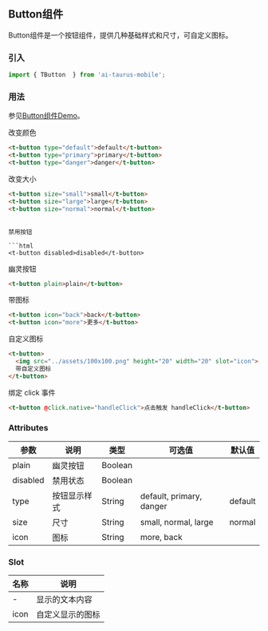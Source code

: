 ## Button组件

Button组件是一个按钮组件，提供几种基础样式和尺寸，可自定义图标。

### 引入

```js
import { TButton  } from 'ai-taurus-mobile';
```

### 用法

参见[Button组件Demo][button-demo]。

改变颜色

```html
<t-button type="default">default</t-button>
<t-button type="primary">primary</t-button>
<t-button type="danger">danger</t-button>
```

改变大小

```html
<t-button size="small">small</t-button>
<t-button size="large">large</t-button>
<t-button size="normal">normal</t-button>
```
```

禁用按钮

```html
<t-button disabled>disabled</t-button>
```

幽灵按钮

```html
<t-button plain>plain</t-button>
```

带图标

```html
<t-button icon="back">back</t-button>
<t-button icon="more">更多</t-button>
```

自定义图标

```html
<t-button>
  <img src="../assets/100x100.png" height="20" width="20" slot="icon">
  带自定义图标
</t-button>
```

绑定 click 事件

```html
<t-button @click.native="handleClick">点击触发 handleClick</t-button>
```

### Attributes

| 参数 | 说明 | 类型 | 可选值 | 默认值 |
| ---- | ---- | ---- | ---- | ---- |
  plain | 幽灵按钮 | Boolean |  |  | false |
  disabled | 禁用状态 | Boolean |  |  | false |
| type | 按钮显示样式 | String|  default, primary, danger| default |
| size | 尺寸 | String| small, normal, large| normal |
| icon | 图标 | String| more, back|  |

### Slot

| 名称 | 说明 |
| ------- | ---- |
|-| 显示的文本内容 |
|icon | 自定义显示的图标 |


[button-demo]: /static/mobile-demo/examples/index.html#/button
